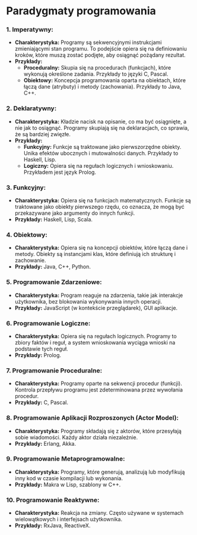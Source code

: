 # Paradygmaty programowania

### 1. **Imperatywny:**
   - **Charakterystyka:** Programy są sekwencyjnymi instrukcjami zmieniającymi stan programu. To podejście opiera się na definiowaniu kroków, które muszą zostać podjęte, aby osiągnąć pożądany rezultat.
   - **Przykłady:**
      - **Proceduralny:** Skupia się na procedurach (funkcjach), które wykonują określone zadania. Przykłady to języki C, Pascal.
      - **Obiektowy:** Koncepcja programowania oparta na obiektach, które łączą dane (atrybuty) i metody (zachowania). Przykłady to Java, C++.

### 2. **Deklaratywny:**
   - **Charakterystyka:** Kładzie nacisk na opisanie, co ma być osiągnięte, a nie jak to osiągnąć. Programy skupiają się na deklaracjach, co sprawia, że są bardziej zwięzłe.
   - **Przykłady:**
      - **Funkcyjny:** Funkcje są traktowane jako pierwszorzędne obiekty. Unika efektów ubocznych i mutowalności danych. Przykłady to Haskell, Lisp.
      - **Logiczny:** Opiera się na regułach logicznych i wnioskowaniu. Przykładem jest język Prolog.

### 3. **Funkcyjny:**
   - **Charakterystyka:** Opiera się na funkcjach matematycznych. Funkcje są traktowane jako obiekty pierwszego rzędu, co oznacza, że mogą być przekazywane jako argumenty do innych funkcji.
   - **Przykłady:** Haskell, Lisp, Scala.

### 4. **Obiektowy:**
   - **Charakterystyka:** Opiera się na koncepcji obiektów, które łączą dane i metody. Obiekty są instancjami klas, które definiują ich strukturę i zachowanie.
   - **Przykłady:** Java, C++, Python.

### 5. **Programowanie Zdarzeniowe:**
   - **Charakterystyka:** Program reaguje na zdarzenia, takie jak interakcje użytkownika, bez blokowania wykonywania innych operacji.
   - **Przykłady:** JavaScript (w kontekście przeglądarek), GUI aplikacje.

### 6. **Programowanie Logiczne:**
   - **Charakterystyka:** Opiera się na regułach logicznych. Programy to zbiory faktów i reguł, a system wnioskowania wyciąga wnioski na podstawie tych reguł.
   - **Przykłady:** Prolog.

### 7. **Programowanie Proceduralne:**
   - **Charakterystyka:** Programy oparte na sekwencji procedur (funkcji). Kontrola przepływu programu jest zdeterminowana przez wywołania procedur.
   - **Przykłady:** C, Pascal.

### 8. **Programowanie Aplikacji Rozproszonych (Actor Model):**
   - **Charakterystyka:** Programy składają się z aktorów, które przesyłają sobie wiadomości. Każdy aktor działa niezależnie.
   - **Przykłady:** Erlang, Akka.

### 9. **Programowanie Metaprogramowalne:**
   - **Charakterystyka:** Programy, które generują, analizują lub modyfikują inny kod w czasie kompilacji lub wykonania.
   - **Przykłady:** Makra w Lisp, szablony w C++.

### 10. **Programowanie Reaktywne:**
   - **Charakterystyka:** Reakcja na zmiany. Często używane w systemach wielowątkowych i interfejsach użytkownika.
   - **Przykłady:** RxJava, ReactiveX.

